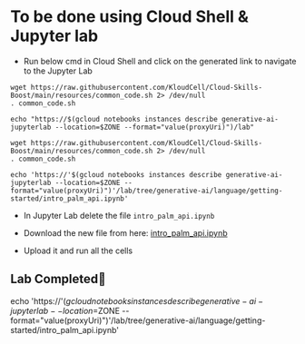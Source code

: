 # **To be done using Cloud Shell & Jupyter lab**

- Run below cmd in Cloud Shell and click on the generated link to navigate to the Jupyter Lab

```
wget https://raw.githubusercontent.com/KloudCell/Cloud-Skills-Boost/main/resources/common_code.sh 2> /dev/null
. common_code.sh

echo "https://$(gcloud notebooks instances describe generative-ai-jupyterlab --location=$ZONE --format="value(proxyUri)")/lab"
```

```
wget https://raw.githubusercontent.com/KloudCell/Cloud-Skills-Boost/main/resources/common_code.sh 2> /dev/null
. common_code.sh

echo 'https://'$(gcloud notebooks instances describe generative-ai-jupyterlab --location=$ZONE --format="value(proxyUri)")'/lab/tree/generative-ai/language/getting-started/intro_palm_api.ipynb'
```
- In Jupyter Lab delete the file `intro_palm_api.ipynb`
- Download the new file from here: <a href="https://github.com/KloudCell/Cloud-Skills-Boost/blob/main/Labs/Cheatsheets/GSP1150/intro_palm_api.ipynb">intro_palm_api.ipynb</a>

- Upload it and run all the cells

## Lab Completed🎉

echo 'https://'$(gcloud notebooks instances describe generative-ai-jupyterlab --location=$ZONE --format="value(proxyUri)")'/lab/tree/generative-ai/language/getting-started/intro_palm_api.ipynb'